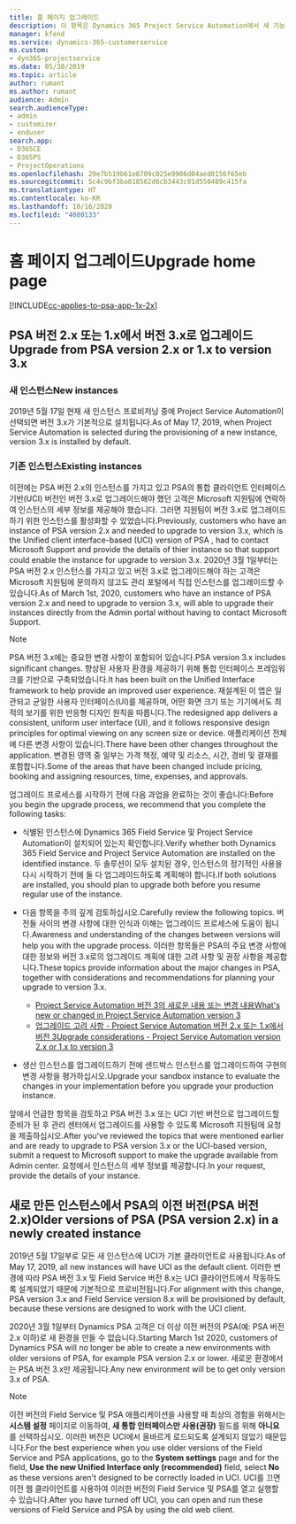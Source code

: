 ```yaml
---
title: 홈 페이지 업그레이드
description: 이 항목은 Dynamics 365 Project Service Automation에서 새 기능 및 변경된 기능에 대한 중요한 정보와 최신 버전으로 업그레이드하는 프로세스를 확인할 수 있는 위치를 보여줍니다.
manager: kfend
ms.service: dynamics-365-customerservice
ms.custom:
- dyn365-projectservice
ms.date: 05/30/2019
ms.topic: article
author: rumant
ms.author: rumant
audience: Admin
search.audienceType:
- admin
- customizer
- enduser
search.app:
- D365CE
- D365PS
- ProjectOperations
ms.openlocfilehash: 29e7b519b61e8709c025e9906d04aed0156f65eb
ms.sourcegitcommit: 5c4c9bf3ba018562d6cb3443c01d550489c415fa
ms.translationtype: HT
ms.contentlocale: ko-KR
ms.lasthandoff: 10/16/2020
ms.locfileid: "4080133"
---
```

# <a name="upgrade-home-page"></a><span data-ttu-id="ced10-103">홈 페이지 업그레이드</span><span class="sxs-lookup"><span data-stu-id="ced10-103">Upgrade home page</span></span>

[!INCLUDE[cc-applies-to-psa-app-1x-2x](../includes/cc-applies-to-psa-app-1x-2x.md)]

## <a name="upgrade-from-psa-version-2x-or-1x-to-version-3x"></a><span data-ttu-id="ced10-104">PSA 버전 2.x 또는 1.x에서 버전 3.x로 업그레이드</span><span class="sxs-lookup"><span data-stu-id="ced10-104">Upgrade from PSA version 2.x or 1.x to version 3.x</span></span>

### <a name="new-instances"></a><span data-ttu-id="ced10-105">새 인스턴스</span><span class="sxs-lookup"><span data-stu-id="ced10-105">New instances</span></span>

<span data-ttu-id="ced10-106">2019년 5월 17일 현재 새 인스턴스 프로비저닝 중에 Project Service Automation이 선택되면 버전 3.x가 기본적으로 설치됩니다.</span><span class="sxs-lookup"><span data-stu-id="ced10-106">As of May 17, 2019, when Project Service Automation is selected during the provisioning of a new instance, version 3.x is installed by default.</span></span>

### <a name="existing-instances"></a><span data-ttu-id="ced10-107">기존 인스턴스</span><span class="sxs-lookup"><span data-stu-id="ced10-107">Existing instances</span></span>

<span data-ttu-id="ced10-108">이전에는 PSA 버전 2.x의 인스턴스를 가지고 있고 PSA의 통합 클라이언트 인터페이스 기반(UCI) 버전인 버전 3.x로 업그레이드해야 했던 고객은 Microsoft 지원팀에 연락하여 인스턴스의 세부 정보를 제공해야 했습니다. 그러면 지원팀이 버전 3.x로 업그레이드하기 위한 인스턴스를 활성화할 수 있었습니다.</span><span class="sxs-lookup"><span data-stu-id="ced10-108">Previously, customers who have an instance of PSA version 2.x and needed to upgrade to version 3.x, which is the Unified client interface-based (UCI) version of PSA , had to contact Microsoft Support and provide the details of thier instance so that support could enable the instance for upgrade to version 3.x.</span></span> <span data-ttu-id="ced10-109">2020년 3월 1일부터는 PSA 버전 2.x 인스턴스를 가지고 있고 버전 3.x로 업그레이드해야 하는 고객은 Microsoft 지원팀에 문의하지 않고도 관리 포털에서 직접 인스턴스를 업그레이드할 수 있습니다.</span><span class="sxs-lookup"><span data-stu-id="ced10-109">As of March 1st, 2020, customers who have an instance of PSA version 2.x and need to upgrade to version 3.x, will able to upgrade their instances directly from the Admin portal without having to contact Microsoft Support.</span></span>  

> [!NOTE]
> <span data-ttu-id="ced10-110">PSA 버전 3.x에는 중요한 변경 사항이 포함되어 있습니다.</span><span class="sxs-lookup"><span data-stu-id="ced10-110">PSA version 3.x includes significant changes.</span></span> <span data-ttu-id="ced10-111">향상된 사용자 환경을 제공하기 위해 통합 인터페이스 프레임워크를 기반으로 구축되었습니다.</span><span class="sxs-lookup"><span data-stu-id="ced10-111">It has been built on the Unified Interface framework to help provide an improved user experience.</span></span> <span data-ttu-id="ced10-112">재설계된 이 앱은 일관되고 균일한 사용자 인터페이스(UI)를 제공하며, 어떤 화면 크기 또는 기기에서도 최적의 보기를 위한 반응형 디자인 원칙을 따릅니다.</span><span class="sxs-lookup"><span data-stu-id="ced10-112">The redesigned app delivers a consistent, uniform user interface (UI), and it follows responsive design principles for optimal viewing on any screen size or device.</span></span> <span data-ttu-id="ced10-113">애플리케이션 전체에 다른 변경 사항이 있습니다.</span><span class="sxs-lookup"><span data-stu-id="ced10-113">There have been other changes throughout the application.</span></span> <span data-ttu-id="ced10-114">변경된 영역 중 일부는 가격 책정, 예약 및 리소스, 시간, 경비 및 결재를 포함합니다.</span><span class="sxs-lookup"><span data-stu-id="ced10-114">Some of the areas that have been changed include pricing, booking and assigning resources, time, expenses, and approvals.</span></span>

<span data-ttu-id="ced10-115">업그레이드 프로세스를 시작하기 전에 다음 과업을 완료하는 것이 좋습니다:</span><span class="sxs-lookup"><span data-stu-id="ced10-115">Before you begin the upgrade process, we recommend that you complete the following tasks:</span></span>

- <span data-ttu-id="ced10-116">식별된 인스턴스에 Dynamics 365 Field Service 및 Project Service Automation이 설치되어 있는지 확인합니다.</span><span class="sxs-lookup"><span data-stu-id="ced10-116">Verify whether both Dynamics 365 Field Service and Project Service Automation are installed on the identified instance.</span></span> <span data-ttu-id="ced10-117">두 솔루션이 모두 설치된 경우, 인스턴스의 정기적인 사용을 다시 시작하기 전에 둘 다 업그레이드하도록 계획해야 합니다.</span><span class="sxs-lookup"><span data-stu-id="ced10-117">If both solutions are installed, you should plan to upgrade both before you resume regular use of the instance.</span></span>
- <span data-ttu-id="ced10-118">다음 항목을 주의 깊게 검토하십시오.</span><span class="sxs-lookup"><span data-stu-id="ced10-118">Carefully review the following topics.</span></span> <span data-ttu-id="ced10-119">버전들 사이의 변경 사항에 대한 인식과 이해는 업그레이드 프로세스에 도움이 됩니다.</span><span class="sxs-lookup"><span data-stu-id="ced10-119">Awareness and understanding of the changes between versions will help you with the upgrade process.</span></span> <span data-ttu-id="ced10-120">이러한 항목들은 PSA의 주요 변경 사항에 대한 정보와 버전 3.x로의 업그레이드 계획에 대한 고려 사항 및 권장 사항을 제공합니다.</span><span class="sxs-lookup"><span data-stu-id="ced10-120">These topics provide information about the major changes in PSA, together with considerations and recommendations for planning your upgrade to version 3.x.</span></span>

    - [<span data-ttu-id="ced10-121">Project Service Automation 버전 3의 새로운 내용 또는 변경 내용</span><span class="sxs-lookup"><span data-stu-id="ced10-121">What's new or changed in Project Service Automation version 3</span></span>](whats-new-changed-v3.md)
    - [<span data-ttu-id="ced10-122">업그레이드 고려 사항 - Project Service Automation 버전 2.x 또는 1.x에서 버전 3</span><span class="sxs-lookup"><span data-stu-id="ced10-122">Upgrade considerations - Project Service Automation version 2.x or 1.x to version 3</span></span>](upgrade-v3.md)

- <span data-ttu-id="ced10-123">생산 인스턴스를 업그레이드하기 전에 샌드박스 인스턴스를 업그레이드하여 구현의 변경 사항을 평가하십시오.</span><span class="sxs-lookup"><span data-stu-id="ced10-123">Upgrade your sandbox instance to evaluate the changes in your implementation before you upgrade your production instance.</span></span>

<span data-ttu-id="ced10-124">앞에서 언급한 항목을 검토하고 PSA 버전 3.x 또는 UCI 기반 버전으로 업그레이드할 준비가 된 후 관리 센터에서 업그레이드를 사용할 수 있도록 Microsoft 지원팀에 요청을 제출하십시오.</span><span class="sxs-lookup"><span data-stu-id="ced10-124">After you've reviewed the topics that were mentioned earlier and are ready to upgrade to PSA version 3.x or the UCI-based version, submit a request to Microsoft support to make the upgrade available from Admin center.</span></span> <span data-ttu-id="ced10-125">요청에서 인스턴스의 세부 정보를 제공합니다.</span><span class="sxs-lookup"><span data-stu-id="ced10-125">In your request, provide the details of your instance.</span></span>

## <a name="older-versions-of-psa-psa-version-2x-in-a-newly-created-instance"></a><span data-ttu-id="ced10-126">새로 만든 인스턴스에서 PSA의 이전 버전(PSA 버전 2.x)</span><span class="sxs-lookup"><span data-stu-id="ced10-126">Older versions of PSA (PSA version 2.x) in a newly created instance</span></span>

<span data-ttu-id="ced10-127">2019년 5월 17일부로 모든 새 인스턴스에 UCI가 기본 클라이언트로 사용됩니다.</span><span class="sxs-lookup"><span data-stu-id="ced10-127">As of May 17, 2019, all new instances will have UCI as the default client.</span></span> <span data-ttu-id="ced10-128">이러한 변경에 따라 PSA 버전 3.x 및 Field Service 버전 8.x는 UCI 클라이언트에서 작동하도록 설계되었기 때문에 기본적으로 프로비전됩니다.</span><span class="sxs-lookup"><span data-stu-id="ced10-128">For alignment with this change, PSA version 3.x and Field Service version 8.x will be provisioned by default, because these versions are designed to work with the UCI client.</span></span>

<span data-ttu-id="ced10-129">2020년 3월 1일부터 Dynamics PSA 고객은 더 이상 이전 버전의 PSA(예: PSA 버전 2.x 이하)로 새 환경을 만들 수 없습니다.</span><span class="sxs-lookup"><span data-stu-id="ced10-129">Starting March 1st 2020, customers of Dynamics PSA will no longer be able to create a new environments with older versions of PSA, for example PSA version 2.x or lower.</span></span> <span data-ttu-id="ced10-130">새로운 환경에서는 PSA 버전 3.x만 제공됩니다.</span><span class="sxs-lookup"><span data-stu-id="ced10-130">Any new environment will be to get only version 3.x of PSA.</span></span>

> [!NOTE]
> <span data-ttu-id="ced10-131">이전 버전의 Field Service 및 PSA 애플리케이션을 사용할 때 최상의 경험을 위해서는 **시스템 설정** 페이지로 이동하여, **새 통합 인터페이스만 사용(권장)** 필드를 위해 **아니요** 를 선택하십시오. 이러한 버전은 UCI에서 올바르게 로드되도록 설계되지 않았기 때문입니다.</span><span class="sxs-lookup"><span data-stu-id="ced10-131">For the best experience when you use older versions of the Field Service and PSA applications, go to the **System settings** page and for the field, **Use the new Unified Interface only (recommended)** field, select **No** as these versions aren't designed to be correctly loaded in UCI.</span></span> <span data-ttu-id="ced10-132">UCI를 끄면 이전 웹 클라이언트를 사용하여 이러한 버전의 Field Service 및 PSA를 열고 실행할 수 있습니다.</span><span class="sxs-lookup"><span data-stu-id="ced10-132">After you have turned off UCI, you can open and run these versions of Field Service and PSA by using the old web client.</span></span> 
